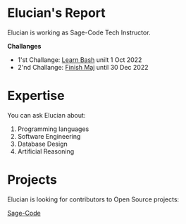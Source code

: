 # Elucian's Report

Elucian is working as Sage-Code Tech Instructor.

**Challanges**
* 1'st Challange: [Learn Bash](bash) unilt 1 Oct 2022
* 2'nd Challange: [Finish Maj](maj) until 30 Dec 2022

# Expertise

You can ask Elucian about:

1. Programming languages
2. Software Engineering
3. Database Design
4. Artificial Reasoning

# Projects

Elucian is looking for contributors to Open Source projects:

[Sage-Code](https://github.com/sage-code)
